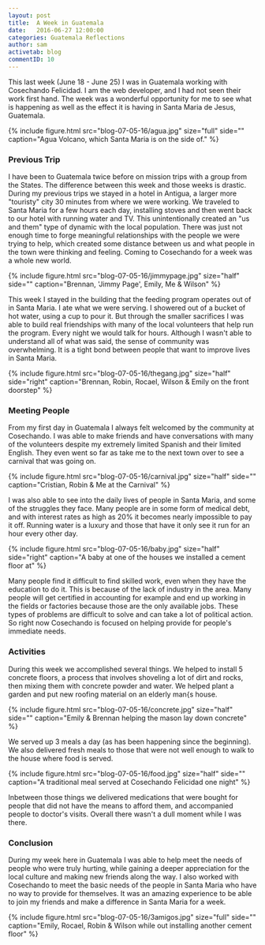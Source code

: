 ```yaml
---
layout: post
title:  A Week in Guatemala
date:   2016-06-27 12:00:00
categories: Guatemala Reflections
author: sam
activetab: blog
commentID: 10
---
```


This last week (June 18 - June 25) I was in Guatemala working with Cosechando Felicidad. I am the web developer, and I had not seen their work first hand. The week was a wonderful opportunity for me to see what is happening as well as the effect it is having in Santa Maria de Jesus, Guatemala. 

{% include figure.html src="blog-07-05-16/agua.jpg" size="full" side="" caption="Agua Volcano, which Santa Maria is on the side of." %}

<h3>Previous Trip</h3>

I have been to Guatemala twice before on mission trips with a group from the States. The difference between this week and those weeks is drastic. During my previous trips we stayed in a hotel in Antigua, a larger more "touristy" city 30 minutes from where we were working. We traveled to Santa Maria for a few hours each day, installing stoves and then went back to our hotel with running water and TV. This unintentionally created an "us and them" type of dynamic with the local population. There was just not enough time to forge meaningful relationships with the people we were trying to help, which created some distance between us and what people in the town were thinking and feeling. Coming to Cosechando for a week was a whole new world.

{% include figure.html src="blog-07-05-16/jimmypage.jpg" size="half" side="" caption="Brennan, 'Jimmy Page', Emily, Me & Wilson"  %}

This week I stayed in the building that the feeding program operates out of in Santa Maria. I ate what we were serving. I showered out of a bucket of hot water, using a cup to pour it. But through the smaller sacrifices I was able to build real friendships with many of the local volunteers that help run the program. Every night we would talk for hours. Although I wasn't able to understand all of what was said, the sense of community was overwhelming. It is a tight bond between people that want to improve lives in Santa Maria. 

{% include figure.html src="blog-07-05-16/thegang.jpg" size="half" side="right" caption="Brennan, Robin, Rocael, Wilson & Emily on the front doorstep" %}

<h3>Meeting People</h3>

From my first day in Guatemala I always felt welcomed by the community at Cosechando. I was able to make friends and have conversations with many of the volunteers despite my extremely limited Spanish and their limited English. They even went so far as take me to the next town over to see a carnival that was going on. 

{% include figure.html src="blog-07-05-16/carnival.jpg" size="half" side="" caption="Cristian, Robin & Me at the Carnival" %}

I was also able to see into the daily lives of people in Santa Maria, and some of the struggles they face. Many people are in some form of medical debt, and with interest rates as high as 20% it becomes nearly impossible to pay it off. Running water is a luxury and those that have it only see it run for an hour every other day. 

{% include figure.html src="blog-07-05-16/baby.jpg" size="half" side="right" caption="A baby at one of the houses we installed a cement floor at" %}

Many people find it difficult to find skilled work, even when they have the education to do it. This is because of the lack of industry in the area. Many people will get certified in accounting for example and end up working in the fields or factories because those are the only available jobs. These types of problems are difficult to solve and can take a lot of political action. So right now Cosechando is focused on helping provide for people's immediate needs.

<h3>Activities</h3>

During this week we accomplished several things. We helped to install 5 concrete floors, a process that involves shoveling a lot of dirt and rocks, then mixing them with concrete powder and water. We helped plant a garden and put new roofing material on an elderly man{s house.

{% include figure.html src="blog-07-05-16/concrete.jpg" size="half" side="" caption="Emily & Brennan helping the mason lay down concrete" %}

We served up 3 meals a day (as has been happening since the beginning). We also delivered fresh meals to those that were not well enough to walk to the house where food is served. 

{% include figure.html src="blog-07-05-16/food.jpg" size="half" side="" caption="A traditional meal served at Cosechando Felicidad one night" %}

Inbetween those things we delivered medications that were bought for people that did not have the means to afford them, and accompanied people to doctor's visits. Overall there wasn't a dull moment while I was there. 

<h3>Conclusion</h3>

During my week here in Guatemala I was able to help meet the needs of people who were truly hurting, while gaining a deeper appreciation for the local culture and making new friends along the way. I also worked with Cosechando to meet the basic needs of the people in Santa Maria who have no way to provide for themselves. It was an amazing experience to be able to join my friends and make a difference in Santa Maria for a week.

{% include figure.html src="blog-07-05-16/3amigos.jpg" size="full" side="" caption="Emily, Rocael, Robin & Wilson while out installing another cement floor" %}


